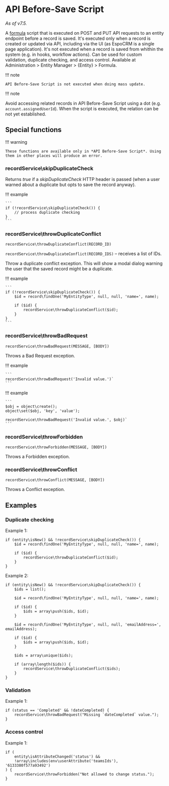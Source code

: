 # API Before-Save Script

*As of v7.5.*

A [formula](formula.md) script that is executed on POST and PUT API requests to an entity endpoint before a record is saved.
It's executed only when a record is created or updated via API, including via the UI (as EspoCRM is a single page application). It's not executed when a record is saved from whithin the system (e.g. in hooks, workflow actions).
Can be used for custom validation, duplicate checking, and access control. Available at Administration > Entity Manager > {Entity} > Formula.

!!! note

    API Before-Save Script is not executed when doing mass update.

!!! note

   Avoid accessing related records in API Before-Save Script using a dot (e.g. `account.assignedUserId`). When the script is executed, the relation can be not yet established.

## Special functions

!!! warning

    These functions are available only in *API Before-Save Script*. Using them in other places will produce an error.

### recordService\skipDuplicateCheck

Returns *true* if a *skipDuplicateCheck* HTTP header is passed (when a user warned about a duplicate but opts to save the record anyway).

!!! example

    ```
    if (!recordService\skipDuplicateCheck()) {
        // process duplicate checking
    }
    ```

### recordService\throwDuplicateConflict

`recordService\throwDuplicateConflict(RECORD_ID)`

`recordService\throwDuplicateConflict(RECORD_IDS)` – receives a list of IDs.

Throw a duplicate conflict exception. This will show a modal dialog warning the user that the saved record
might be a duplicate.

!!! example

    ```
    if (!recordService\skipDuplicateCheck()) {
        $id = record\findOne('MyEntityType', null, null, 'name=', name);

        if ($id) {
            recordService\throwDuplicateConflict($id);
        }
    }
    ```

### recordService\throwBadRequest

`recordService\throwBadRequest(MESSAGE, [BODY])`

Throws a Bad Request exception.

!!! example

    ```
    recordService\throwBadRequest('Invalid value.')`
    ```

!!! example

    ```
    $obj = object\create();
    object\set($obj, 'key', 'value');

    recordService\throwBadRequest('Invalid value.', $obj)`
    ```

### recordService\throwForbidden

`recordService\throwForbidden(MESSAGE, [BODY])`

Throws a Forbidden exception.

### recordService\throwConflict

`recordService\throwConflict(MESSAGE, [BODY])`

Throws a Conflict exception.

## Examples

### Duplicate checking

Example 1:

```
if (entity\isNew() && !recordService\skipDuplicateCheck()) {
    $id = record\findOne('MyEntityType', null, null, 'name=', name);

    if ($id) {
        recordService\throwDuplicateConflict($id);
    }
}
```

Example 2:

```
if (entity\isNew() && !recordService\skipDuplicateCheck()) {
    $ids = list();

    $id = record\findOne('MyEntityType', null, null, 'name=', name);

    if ($id) {
        $ids = array\push($ids, $id);
    }

    $id = record\findOne('MyEntityType', null, null, 'emailAddress=', emailAddress);

    if ($id) {
        $ids = array\push($ids, $id);
    }

    $ids = array\unique($ids);

    if (array\length($ids)) {
        recordService\throwDuplicateConflict($ids);
    }
}
```

### Validation

Example 1:

```
if (status == 'Completed' && !dateCompleted) {
    recordService\throwBadRequest("Missing `dateCompleted` value.");
}
```

### Access control

Example 1:

```
if (
    entity\isAttributeChanged('status') &&
    !array\includes(env\userAttribute('teamsIds'), '6133380f577a93492')
) {
    recordService\throwForbidden("Not allowed to change status.");
}
```

